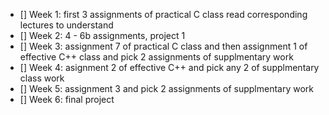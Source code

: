 - [] Week 1: first 3 assignments of practical C class read corresponding lectures to understand
- [] Week 2: 4 - 6b assignments, project 1
- [] Week 3: assignment 7 of practical C class and then assignment 1 of effective C++ class and pick 2 assignments of supplmentary work
- [] Week 4: asignment 2 of effective C++ and pick any 2 of supplmentary class work
- [] Week 5: assignment 3 and pick 2 assignments of supplmentary work
- [] Week 6: final project
